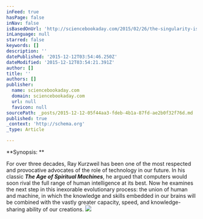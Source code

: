 ```yaml
---
inFeed: true
hasPage: false
inNav: false
isBasedOnUrl: 'http://sciencebookaday.com/2015/02/26/the-singularity-is-near-when-humans-transcend-biology/'
inLanguage: null
starred: false
keywords: []
description: ''
datePublished: '2015-12-12T03:54:46.250Z'
dateModified: '2015-12-12T03:54:21.391Z'
author: []
title: ''
authors: []
publisher:
  name: sciencebookaday.com
  domain: sciencebookaday.com
  url: null
  favicon: null
sourcePath: _posts/2015-12-12-05f44aa3-fdeb-4b1a-87fd-ae2b0f32f76d.md
published: true
_context: 'http://schema.org'
_type: Article

---
```

**Synopsis: **

For over three decades, Ray Kurzweil has been one of the most respected and provocative advocates of the role of technology in our future. In his classic _**The Age of Spiritual Machines**_, he argued that computers would soon rival the full range of human intelligence at its best. Now he examines the next step in this inexorable evolutionary process: the union of human and machine, in which the knowledge and skills embedded in our brains will be combined with the vastly greater capacity, speed, and knowledge-sharing ability of our creations.
![](https://s3-us-west-2.amazonaws.com/the-grid-img/p/099510f70341fbce8405c5d2177991708821a192.jpg)